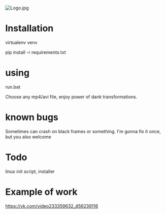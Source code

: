 ![Logo.jpg](https://sun9-4.userapi.com/c834101/v834101669/fe6e1/zxKC3izyAIY.jpg)

# Installation

virtualenv venv

pip install -r requirements.txt

# using

run.bat

Choose any mp4/avi file, enjoy power of dank transformations. 

# known bugs

Sometimes can crash on black frames or something. I'm gonna fix it once, but you also welcome

# Todo

linux init script, installer

# Example of work

https://vk.com/video233359632_456239116
